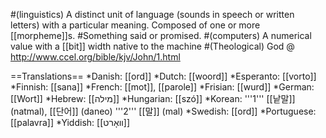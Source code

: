 #(linguistics) A distinct unit of language (sounds in speech or written letters) with a particular meaning. Composed of one or more [[morpheme]]s.
#Something said or promised.
#(computers) A numerical value with a [[bit]] width native to the machine
#(Theological) God @ http://www.ccel.org/bible/kjv/John/1.html

==Translations==
*Danish: [[ord]]
*Dutch: [[woord]]
*Esperanto: [[vorto]]
*Finnish: [[sana]]
*French: [[mot]], [[parole]]
*Frisian: [[wurd]]
*German: [[Wort]]
*Hebrew: [[מילה]]
*Hungarian: [[szó]]
*Korean: '''1''' [[낱말]] (natmal), [[단어]] (daneo) '''2''' [[말]] (mal)
*Swedish: [[ord]]
*Portuguese: [[palavra]]
*Yiddish: [[װאָרט]]